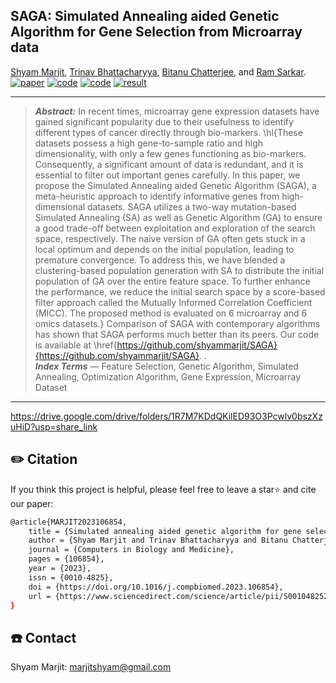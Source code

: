 ## SAGA: Simulated Annealing aided Genetic Algorithm for Gene Selection from Microarray data

[Shyam Marjit](shyammarjit.github.io), [Trinav Bhattacharyya](https://scholar.google.co.in/citations?hl=en&user=uuB5LPEAAAAJ), [Bitanu Chatterjee](https://scholar.google.co.in/citations?hl=en&user=6QInS_0AAAAJ), and [Ram Sarkar](https://scholar.google.co.in/citations?user=bDj0BUEAAAAJ&hl=en).
[![paper](https://img.shields.io/badge/IEEE-Paper-<COLOR>.svg)]()
[![code](https://img.shields.io/badge/code-orange)](https://github.com/shyammarjit/EEG-Emotion-Recognition/blob/IRIA-2021/%5BS01%5D%20%5BGA-MLP%5D%20%5B80-20%5D.ipynb)
[![code](https://img.shields.io/badge/code-10--fold-orange)](https://github.com/shyammarjit/EEG-Emotion-Recognition/blob/IRIA-2021/%5BS01%5D%20%5BGA-MLP%5D%20%5B10-fold%5D.ipynb)
[![result](https://img.shields.io/badge/result-80:20-blue)](https://github.com/shyammarjit/EEG-Emotion-Recognition/blob/IRIA-2021/80-20%20GA-MLP%20results.md)
<hr />

> ***Abstract:*** In recent times, microarray gene expression datasets have gained significant popularity due to their usefulness to identify different types of cancer directly through bio-markers. \hl{These datasets possess a high gene-to-sample ratio and high dimensionality, with only a few genes functioning as bio-markers. Consequently, a significant amount of data is redundant, and it is essential to filter out important genes carefully. In this paper, we propose the Simulated Annealing aided Genetic Algorithm (SAGA), a meta-heuristic approach to identify informative genes from high-dimensional datasets. SAGA utilizes a two-way mutation-based Simulated Annealing (SA) as well as Genetic Algorithm (GA) to ensure a good trade-off between exploitation and exploration of the search space, respectively. The naive version of GA often gets stuck in a local optimum and depends on the initial population, leading to premature convergence. To address this, we have blended a clustering-based population generation with SA to distribute the initial population of GA over the entire feature space. To further enhance the performance, we reduce the initial search space by a score-based filter approach called the Mutually Informed Correlation Coefficient (MICC). The proposed method is evaluated on 6 microarray and 6 omics datasets.} Comparison of SAGA with contemporary algorithms has shown that SAGA performs much better than its peers. Our code is available at \href{https://github.com/shyammarjit/SAGA}{https://github.com/shyammarjit/SAGA}.
.<br/>
> ***Index Terms*** — Feature Selection, Genetic Algorithm, Simulated Annealing, Optimization Algorithm, Gene Expression, Microarray Dataset
<hr />

https://drive.google.com/drive/folders/1R7M7KDdQKilED93O3Pcwlv0bszXzuHiD?usp=share_link

## ✏️ Citation
If you think this project is helpful, please feel free to leave a star⭐️ and cite our paper:

```bash
@article{MARJIT2023106854,
    title = {Simulated annealing aided genetic algorithm for gene selection from microarray data},
    author = {Shyam Marjit and Trinav Bhattacharyya and Bitanu Chatterjee and Ram Sarkar},
    journal = {Computers in Biology and Medicine},
    pages = {106854},
    year = {2023},
    issn = {0010-4825},
    doi = {https://doi.org/10.1016/j.compbiomed.2023.106854},
    url = {https://www.sciencedirect.com/science/article/pii/S0010482523003190},
}
```
## ☎️ Contact

Shyam Marjit: marjitshyam@gmail.com
